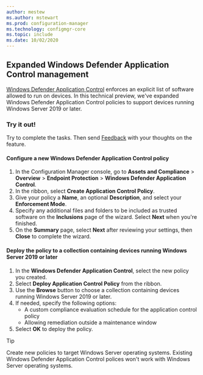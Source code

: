 ```yaml
---
author: mestew
ms.author: mstewart
ms.prod: configuration-manager
ms.technology: configmgr-core
ms.topic: include
ms.date: 10/02/2020
---
```


## <a name="bkmk_wdac"></a> Expanded Windows Defender Application Control management
<!--7752243-->
[Windows Defender Application Control](../../../../../protect/deploy-use/use-device-guard-with-configuration-manager.md) enforces an explicit list of software allowed to run on devices. In this technical preview, we've expanded Windows Defender Application Control policies to support devices running Windows Server 2019 or later. <!--8581848-->

### Try it out!

Try to complete the tasks. Then send [Feedback](../../technical-preview-2003.md#bkmk_feedback) with your thoughts on the feature.

#### Configure a new Windows Defender Application Control policy

1. In the Configuration Manager console, go to **Assets and Compliance** > **Overview** > **Endpoint Protection** > **Windows Defender Application Control**.
1. In the ribbon, select **Create Application Control Policy**.
1. Give your policy a **Name**, an optional **Description**, and select your **Enforcement Mode**.
1. Specify any additional files and folders to be included as trusted software on the **Inclusions** page of the wizard. Select **Next** when you're finished.
1. On the **Summary** page, select **Next** after reviewing your settings, then **Close** to complete the wizard.

#### Deploy the policy to a collection containing devices running Windows Server 2019 or later

1. In the **Windows Defender Application Control**, select the new policy you created.
1. Select **Deploy Application Control Policy** from the ribbon.
1. Use the **Browse** button to choose a collection containing devices running Windows Server 2019 or later.
1. If needed, specify the following options:  
   - A custom compliance evaluation schedule for the application control policy
   - Allowing remediation outside a maintenance window
1. Select **OK** to deploy the policy.

> [!Tip]
> Create new policies to target Windows Server operating systems. Existing Windows Defender Application Control polices won't work with Windows Server operating systems.


